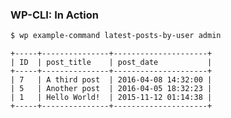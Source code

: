 ### WP-CLI: In Action

```sh
$ wp example-command latest-posts-by-user admin
```

```
+-----+---------------+---------------------+
| ID  | post_title    | post_date           |
+-----+---------------+---------------------+
| 7   | A third post  | 2016-04-08 14:32:00 |
| 5   | Another post  | 2016-04-05 18:32:23 |
| 1   | Hello World!  | 2015-11-12 01:14:38 |
+-----+---------------+---------------------+
```
<!-- .element: class="fragment" -->
